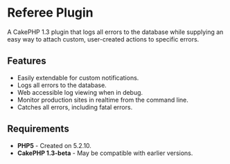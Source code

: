 # Referee Plugin
A CakePHP 1.3 plugin that logs all errors to the database while supplying an easy way to attach custom, user-created actions to specific errors.

## Features
 - Easily extendable for custom notifications.
 - Logs all errors to the database.
 - Web accessible log viewing when in debug.
 - Monitor production sites in realtime from the command line.
 - Catches all errors, including fatal errors.

## Requirements
 - **PHP5** - Created on 5.2.10.
 - **CakePHP 1.3-beta** - May be compatible with earlier versions.
